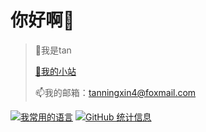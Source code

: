 # 你好啊👋
> 💞️我是tan
> 
> [👀我的小站](https://t.tannn.cn/)
> 
> 📫我的邮箱：tanningxin4@foxmail.com



[![我常用的语言](https://github-readme-stats.vercel.app/api/top-langs/?username=en-o&layout=compact)](https://t.tannn.cn/)
[![GitHub 统计信息](https://github-readme-stats.vercel.app/api?username=en-o)](https://t.tannn.cn/)
